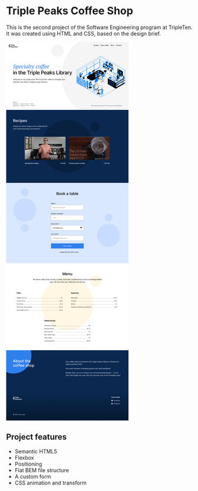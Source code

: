 # Triple Peaks Coffee Shop

This is the second project of the Software Engineering program at TripleTen. It was created using HTML and CSS, based on the design brief.

![alt-text](./images/landing%20page.png)

## Project features

- Semantic HTML5
- Flexbox
- Positioning
- Flat BEM file structure
- A custom form
- CSS animation and transform
